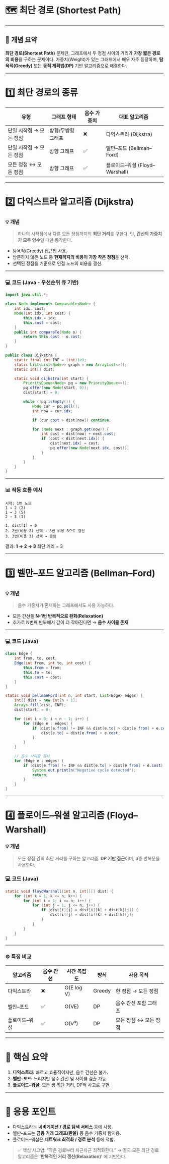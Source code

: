 # 🗺️ 최단 경로 (Shortest Path)

---

## 🎯 개념 요약

**최단 경로(Shortest Path)** 문제란, 그래프에서 두 정점 사이의 거리가 **가장 짧은 경로의 비용**을 구하는 문제이다.
가중치(Weight)가 있는 그래프에서 매우 자주 등장하며, **탐욕적(Greedy)** 또는 **동적 계획법(DP)** 기반 알고리즘으로 해결한다.

---

# 1️⃣ 최단 경로의 종류

| 유형             | 그래프 형태     | 음수 가중치 | 대표 알고리즘                  |
| -------------- | ---------- | ------ | ------------------------ |
| 단일 시작점 → 모든 정점 | 방향/무방향 그래프 | ❌      | 다익스트라 (Dijkstra)         |
| 단일 시작점 → 모든 정점 | 방향 그래프     | ✅      | 벨만–포드 (Bellman–Ford)     |
| 모든 정점 ↔ 모든 정점  | 방향 그래프     | ✅      | 플로이드–워셜 (Floyd–Warshall) |

---

# 2️⃣ 다익스트라 알고리즘 (Dijkstra)

### 💡 개념

> 하나의 시작점에서 다른 모든 정점까지의 **최단 거리**를 구한다.
> 단, **간선의 가중치가 모두 양수**일 때만 동작한다.

* 탐욕적(Greedy) 접근법 사용.
* 방문하지 않은 노드 중 **현재까지의 비용이 가장 작은 정점**을 선택.
* 선택된 정점을 기준으로 인접 노드의 비용을 갱신.

---

### 💻 코드 (Java - 우선순위 큐 기반)

```java
import java.util.*;

class Node implements Comparable<Node> {
    int idx, cost;
    Node(int idx, int cost) {
        this.idx = idx;
        this.cost = cost;
    }
    public int compareTo(Node o) {
        return this.cost - o.cost;
    }
}

public class Dijkstra {
    static final int INF = (int)1e9;
    static List<List<Node>> graph = new ArrayList<>();
    static int[] dist;

    static void dijkstra(int start) {
        PriorityQueue<Node> pq = new PriorityQueue<>();
        pq.offer(new Node(start, 0));
        dist[start] = 0;

        while (!pq.isEmpty()) {
            Node cur = pq.poll();
            int now = cur.idx;

            if (cur.cost > dist[now]) continue;

            for (Node next : graph.get(now)) {
                int cost = dist[now] + next.cost;
                if (cost < dist[next.idx]) {
                    dist[next.idx] = cost;
                    pq.offer(new Node(next.idx, cost));
                }
            }
        }
    }
}
```

---

### 📊 작동 흐름 예시

```
시작: 1번 노드
1 → 2 (2)
1 → 3 (5)
2 → 3 (1)

1. dist[1] = 0
2. 2번(비용 2) 선택 → 3번 비용 3으로 갱신
3. 3번(비용 3) 선택 → 종료
```

결과: **1 → 2 → 3** 최단 거리 = 3

---

# 3️⃣ 벨만–포드 알고리즘 (Bellman–Ford)

### 💡 개념

> 음수 가중치가 존재하는 그래프에서도 사용 가능하다.

* 모든 간선을 **N-1번 반복적으로 완화(Relaxation)**
* 추가로 N번째 반복에서 값이 더 작아진다면 → **음수 사이클 존재**

---

### 💻 코드 (Java)

```java
class Edge {
    int from, to, cost;
    Edge(int from, int to, int cost) {
        this.from = from;
        this.to = to;
        this.cost = cost;
    }
}

static void bellmanFord(int n, int start, List<Edge> edges) {
    int[] dist = new int[n + 1];
    Arrays.fill(dist, INF);
    dist[start] = 0;

    for (int i = 0; i < n - 1; i++) {
        for (Edge e : edges) {
            if (dist[e.from] != INF && dist[e.to] > dist[e.from] + e.cost) {
                dist[e.to] = dist[e.from] + e.cost;
            }
        }
    }

    // 음수 사이클 검사
    for (Edge e : edges) {
        if (dist[e.from] != INF && dist[e.to] > dist[e.from] + e.cost) {
            System.out.println("Negative cycle detected");
            return;
        }
    }
}
```

---

# 4️⃣ 플로이드–워셜 알고리즘 (Floyd–Warshall)

### 💡 개념

> 모든 정점 간의 최단 거리를 구하는 알고리즘.
> **DP 기반 접근**이며, 3중 반복문을 사용한다.

### 💻 코드 (Java)

```java
static void floydWarshall(int n, int[][] dist) {
    for (int k = 1; k <= n; k++) {
        for (int i = 1; i <= n; i++) {
            for (int j = 1; j <= n; j++) {
                if (dist[i][j] > dist[i][k] + dist[k][j]) {
                    dist[i][j] = dist[i][k] + dist[k][j];
                }
            }
        }
    }
}
```

---

### ⚙️ 특징 비교

| 알고리즘    | 음수 간선 | 시간 복잡도     | 방식     | 사용 목적         |
| ------- | ----- | ---------- | ------ | ------------- |
| 다익스트라   | ❌     | O(E log V) | Greedy | 한 정점 → 모든 정점  |
| 벨만–포드   | ✅     | O(VE)      | DP     | 음수 간선 포함 그래프  |
| 플로이드–워셜 | ✅     | O(V³)      | DP     | 모든 정점 ↔ 모든 정점 |

---

# 🧭 핵심 요약

1. **다익스트라:** 빠르고 효율적이지만, 음수 간선은 불가.
2. **벨만–포드:** 느리지만 음수 간선 및 사이클 검출 가능.
3. **플로이드–워셜:** 모든 쌍 최단 거리, DP적 사고로 구현.

---

# 🧩 응용 포인트

* 다익스트라는 **네비게이션 / 경로 탐색 서비스** 등에 사용.
* 벨만–포드는 **금융 거래 그래프(환율)** 등 음수 가중치 탐지용.
* 플로이드–워셜은 **네트워크 최적화 / 경로 분석** 등에 적합.

> ✅ 핵심 사고법: “작은 경로부터 차근차근 최적화한다.”
> → 결국 모든 최단 경로 알고리즘은 **‘반복적인 거리 갱신(Relaxation)’** 에 기반한다.
